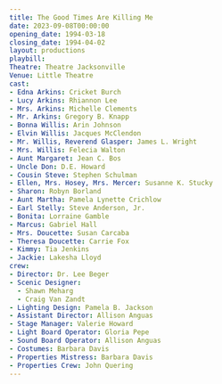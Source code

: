 ```yaml
---
title: The Good Times Are Killing Me
date: 2023-09-08T00:00:00
opening_date: 1994-03-18
closing_date: 1994-04-02
layout: productions
playbill:
Theatre: Theatre Jacksonville
Venue: Little Theatre
cast:
- Edna Arkins: Cricket Burch
- Lucy Arkins: Rhiannon Lee
- Mrs. Arkins: Michelle Clements
- Mr. Arkins: Gregory B. Knapp
- Bonna Willis: Arin Johnson
- Elvin Willis: Jacques McClendon
- Mr. Willis, Reverend Glasper: James L. Wright
- Mrs. Willis: Felecia Walton
- Aunt Margaret: Jean C. Bos
- Uncle Don: D.E. Howard
- Cousin Steve: Stephen Schulman
- Ellen, Mrs. Hosey, Mrs. Mercer: Susanne K. Stucky
- Sharon: Robyn Borland
- Aunt Martha: Pamela Lynette Crichlow
- Earl Stelly: Steve Anderson, Jr.
- Bonita: Lorraine Gamble
- Marcus: Gabriel Hall
- Mrs. Doucette: Susan Carcaba
- Theresa Doucette: Carrie Fox
- Kimmy: Tia Jenkins
- Jackie: Lakesha Lloyd
crew:
- Director: Dr. Lee Beger
- Scenic Designer:
  - Shawn Meharg
  - Craig Van Zandt
- Lighting Design: Pamela B. Jackson
- Assistant Director: Allison Anguas
- Stage Manager: Valerie Howard
- Light Board Operator: Gloria Pepe
- Sound Board Operator: Allison Anguas
- Costumes: Barbara Davis
- Properties Mistress: Barbara Davis
- Properties Crew: John Quering
---
```


